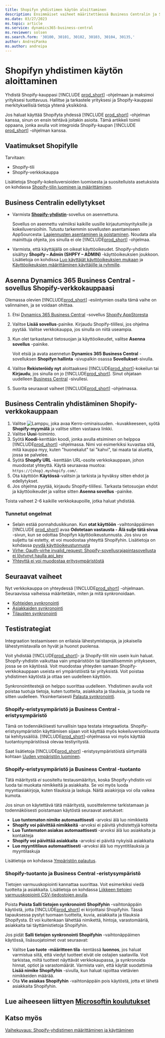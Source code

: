 ```yaml
---
title: Shopifyn yhdistimen käytön aloittaminen
description: Ensimmäiset vaiheet määritettäessä Business Centralin ja Shopifyn välistä yhteyttä
ms.date: 03/27/2023
ms.topic: article
ms.service: dynamics365-business-central
ms.reviewer: solsen
ms.search.form: '30100, 30101, 30102, 30103, 30104, 30135,'
author: AndreiPanko
ms.author: andreipa
---
```


# <a name="get-started-with-the-shopify-connector"></a>Shopifyn yhdistimen käytön aloittaminen

Yhdistä Shopify-kauppasi [!INCLUDE [prod_short](../includes/prod_short.md)] -ohjelmaan ja maksimoi yrityksesi tuottavuus. Hallitse ja tarkastele yrityksesi ja Shopify-kauppasi merkityksellisiä tietoja yhtenä yksikkönä.

Jos haluat käyttää Shopifyta yhdessä [!INCLUDE [prod_short](../includes/prod_short.md)] -ohjelman kanssa, sinun on ensin tehtävä joitakin asioita. Tämä artikkeli toimii oppaana, jonka avulla voit integroida Shopify-kaupan [!INCLUDE [prod_short](../includes/prod_short.md)] -ohjelman kanssa.

## <a name="prerequisites-for-shopify"></a>Vaatimukset Shopifylle

Tarvitaan:

- Shopify-tili
- Shopify-verkkokauppa

Lisätietoja Shopify-kokeiluversioiden luomisesta ja suositelluista asetuksista on kohdassa [Shopify-tilin luominen ja määrittäminen](shopify-account.md).

## <a name="prerequisites-for-business-central"></a>Business Centralin edellytykset

- Varmista **[Shopify-yhdistin](https://go.microsoft.com/fwlink/?linkid=2196238)**-sovellus on asennettuna.

  Sovellus on asennettu valmiiksi kaikille uusille kirjautumisyrityksille ja kokeiluversioihin. Tutustu tarkemmin sovellusten asentamiseen AppSourcesta: [Laajennusten asentaminen ja poistaminen](../ui-extensions-install-uninstall.md#install). Noudata alla mainittuja ohjeita, jos sinulla ei ole [!INCLUDE[prod_short](../includes/prod_short.md)] -ohjelmaa.

- Varmista, että käyttäjällä on oikeat käyttöoikeudet. Shopify-yhdistin sisältyy **Shopify – Admin (SHPFY – ADMIN)** -käyttöoikeuksien joukkoon. Lisätietoja on kohdissa [Luo käyttäjät käyttöoikeuksien mukaan](../ui-how-users-permissions.md) ja [Käyttöoikeuksien määrittäminen käyttäjille ja ryhmille](../ui-define-granular-permissions.md).

## <a name="install-the-dynamics-365-business-central-app-to-your-shopify-online-store"></a>Asenna Dynamics 365 Business Central -sovellus Shopify-verkkokauppaasi

Olemassa olevien [!INCLUDE[prod_short](../includes/prod_short.md)] -esiintymien osalta tämä vaihe on valinnainen, ja se voidaan ohittaa.

1. Etsi [Dynamics 365 Business Central](https://apps.shopify.com/dynamics-365-business-central) -sovellus [Shopify AppStoresta](https://apps.shopify.com/)
2. Valitse **Lisää sovellus**-painike. Kirjaudu Shopify-tilillesi, jos ohjelma pyytää. Valitse verkkokauppa, jos sinulla on niitä useampia.
3. Kun olet tarkastanut tietosuojan ja käyttöoikeudet, valitse **Asenna sovellus** -painike.

   Voit etsiä ja avata asennetun **Dynamics 365 Business Central** -sovelluksen **Shopifyn hallinta** -sivupalkin osassa **Sovellukset**-sivulla.
4. Valitse **Rekisteröidy nyt** aloittaaksesi [!INCLUDE[prod_short](../includes/prod_short.md)]-kokeilun tai **Kirjaudu**, jos sinulla on jo [!INCLUDE[prod_short](../includes/prod_short.md)]. Sinut ohjataan uudelleen [Business Central](https://businesscentral.dynamics.com) -sivullesi.
5. Suorita seuraavat vaiheet [!INCLUDE[prod_short](../includes/prod_short.md)] -ohjelmassa.

## <a name="connect-business-central-to-the-shopify-online-store"></a>Business Centralin yhdistäminen Shopify-verkkokauppaan

1. Valitse ![Lamppu, joka avaa Kerro-ominaisuuden.](../media/ui-search/search_small.png "Kerro, mitä haluat tehdä") -kuvakkeeseen, syötä **Shopify-myymälä** ja valitse sitten vastaava linkki.
2. Valitse **Uusi**-toiminto.  
3. Syötä **Koodi**-kenttään koodi, jonka avulla etsiminen on helppoa [!INCLUDE[prod_short](../includes/prod_short.md)] -ohjelmassa. Nimi voi esimerkiksi kuvastaa sitä, mitä kauppa myy, kuten "huonekalut" tai "kahvi", tai maata tai aluetta, jossa se palvelee.
4. Syötä **Shopify URL** -kenttään URL-osoite verkkokauppaan, johon muodostat yhteyttä. Käytä seuraavaa muotoa: `https://{shop}.myshopify.com/`.
5. Ota käyttöön **Käytössä**-valitsin ja tarkista ja hyväksy sitten ehdot ja edellytykset.
6. Jos ohjelma pyytää, kirjaudu Shopify-tilillesi. Tarkasta tietosuojan ehdot ja käyttöoikeudet ja valitse sitten **Asenna sovellus** -painike.

Toista vaiheet 2-6 kaikille verkkokaupoille, jotka haluat yhdistää.

### <a name="known-issues"></a>Tunnetut ongelmat

- Selain estää ponnahdusikkunan. Kun **otat käyttöön** -vaihtonäppäimen [!INCLUDE [prod_short](../includes/prod_short.md)] avaa **Odotetaan vastausta - Älä sulje tätä sivua** -sivun, kun se odottaa Shopifyn käyttöoikeustunnusta. Jos sivu on suljettu tai estetty, et voi muodostaa yhteyttä Shopifyhin. Lisätietoja on kohdassa [pyydä käyttöoikeustunnusta](troubleshoot.md#request-the-access-token)
- [Virhe: Oauth-virhe invalid_request: Shopify-sovellusrajapintasovellusta ei löytynyt haulla api_key](troubleshoot.md#error-oauth-error-invalid_request-could-not-find-shopify-api-application-with-api_key)
- [Yhteyttä ei voi muodostaa eritysympäristöstä](troubleshoot.md#verify-and-enable-permissions-to-make-http-requests-in-a-non-production-environment)

## <a name="next-steps"></a>Seuraavat vaiheet

Nyt verkkokauppa on yhteydessä [!INCLUDE[prod_short](../includes/prod_short.md)] -ohjelmaan. Seuraavissa vaiheissa määritetään, miten ja mitä synkronoidaan.

- [Kohteiden synkronointi](synchronize-items.md)
- [Asiakkaiden synkronointi](synchronize-customers.md)
- [Tilausten synkronointi](synchronize-orders.md)

## <a name="testing-strategies"></a>Testistrategiat

Integraation testaamiseen on erilaisia lähestymistapoja, ja jokaisella lähestymistavalla on hyvät ja huonot puolensa.

Voit yhdistää [!INCLUDE[prod_short](../includes/prod_short.md)]- ja Shopify-tilit niin usein kuin haluat. Shopify-yhdistin vaikuttaa vain ympäristöön tai täsmällisemmin yritykseen, jossa se on käytössä. Voit muodostaa yhteyden samaan Shopify-verkkokauppaan useista eri ympäristöistä tai yrityksistä. Voit poistaa yhdistimen käytöstä ja ottaa sen uudelleen käyttöön.

Synkronointitestejä on helppo suorittaa uudelleen. Yhdistimen avulla voit poistaa tuotuja tietoja, kuten tuotteita, asiakkaita ja tilauksia, ja tuoda ne sitten uudelleen. Yksinkertaisesti [Palauta synkronointi](troubleshoot.md#reset-sync).

### <a name="shopify-sandbox-and-business-central-sandbox"></a>Shopify-eristysympäristö ja Business Central -eristysympäristö

Tämä on todennäköisesti turvallisin tapa testata integraatiota. Shopify-eristysympäristön käyttämisen sijaan voit käyttää myös kokeiluversiotilausta tai kehityssäilöä. [!INCLUDE[prod_short](../includes/prod_short.md)]-ohjelmassa voi myös käyttää tuotantoympäristössä olevaa testiyritystä.

Saat lisätietoja [!INCLUDE[prod_short](../includes/prod_short.md)] -eristysympäristöistä siirtymällä kohtaan [Uuden ympäristön luominen](/dynamics365/business-central/dev-itpro/administration/tenant-admin-center-environments#create-a-new-environment).

### <a name="shopify-sandbox-and-business-central-production"></a>Shopify-eristysympäristö ja Business Central -tuotanto

Tätä määritystä *ei* suositeltu testausmääritys, koska Shopify-yhdistin voi luoda tai muokata nimikkeitä ja asiakkaita. Se voi myös luoda myyntiasiakirjoja, kuten tilauksia ja laskuja. Näitä asiakirjoja voi olla vaikea kumota.
 
Jos sinun on käytettävä tätä määritystä, suosittelemme tarkistamaan ja todennäköisesti poistamaan käytöstä seuraavat asetukset:

* **Luo tuntematon nimike automaattisesti** -arvoksi älä luo nimikkeitä
* **Shopify voi päivittää nimikkeitä** -arvoksi ei päivitä yhdistettyjä kohteita
* **Luo Tuntematon asiakas automaattisesti** -arvoksi älä luo asiakkaita ja kontakteja
* **Shopify voi päivittää asiakkaita** -arvoksi ei päivitä nykyisiä asiakkaita
* **Luo myyntitilaus automaattisesti** -arvoksi älä luo myyntitilauksia ja myyntilaskuja

Lisätietoja on kohdassa [Ympäristön palautus](/dynamics365/business-central/dev-itpro/administration/tenant-admin-center-backup-restore).

### <a name="shopify-production-and-business-central-sandbox"></a>Shopify-tuotanto ja Business Central -eristysympäristö

Tietojen varmuuskopiointi kannattaa suorittaa. Voit esimerkiksi viedä tuotteita ja asiakkaita. Lisätietoja on kohdassa [Liikkeen tietojen varmuuskopiointi CSV-tiedostojen avulla](https://help.shopify.com/en/manual/shopify-admin/duplicate-store#using-csv-files-to-back-up-store-information).

Poista **Poista Salli tietojen synkronointi Shopifyhin** -vaihtonäppäin käytöstä, jotta [!INCLUDE[prod_short](../includes/prod_short.md)] ei kirjoittaisi Shopifyhin. Tässä tapauksessa pystyt tuomaan tuotteita, kuvia, asiakkaita ja tilauksia Shopifysta. Et voi kuitenkaan lähettää nimikettä, hintoja, varastomääriä, asiakkaita tai täyttämistietoja Shopifyhin.

Jos pidät **Salli tietojen synkronointi Shopifyhin** -vaihtonäppäimen käytössä, lisäsuojatoimet ovat seuraavat:

*   Valitse **Luo tuote -määritteen tila** -kentässä **luonnos**, jos haluat varmistua siitä, että viedyt tuotteet eivät ole ostajien saatavilla. Voit tarkistaa, miltä tuotteet näyttävät verkkokaupassa, ja synkronoida hinnat, optiot ja varastomäärät. Varmista vain, että käytät suodattimia **Lisää nimike Shopifyhin** -sivulla, kun haluat rajoittaa vietävien nimikkeiden määrää.
* Ota **Vie asiakas Shopifyhin** -vaihtonäppäin pois käytöstä, jotta et lähetä asiakkaita Shopifyhin.

## <a name="see-related-microsoft-training"></a>Lue aiheeseen liittyen [Microsoftin koulutukset](/training/paths/use-shopify-connector-dynamics-365-business-central/)

## <a name="see-also"></a>Katso myös

[Vaihekuvaus: Shopify-yhdistimen määrittäminen ja käyttäminen](walkthrough-setting-up-and-using-shopify.md)  

